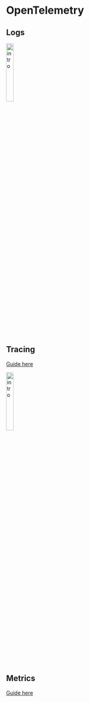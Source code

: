 # OpenTelemetry

## Logs

<a href="https://youtu.be/bIxt1b0GOU4" title="intro"><img src="https://i.ytimg.com/vi/bIxt1b0GOU4/hqdefault.jpg" width="20%" alt="intro" /></a> 


## Tracing 

[Guide here](./tracing/README.md)

<a href="https://youtu.be/LQOeaxfiAt8" title="intro"><img src="https://i.ytimg.com/vi/LQOeaxfiAt8/hqdefault.jpg" width="20%" alt="intro" /></a> 


## Metrics

[Guide here](./metrics/README.md)